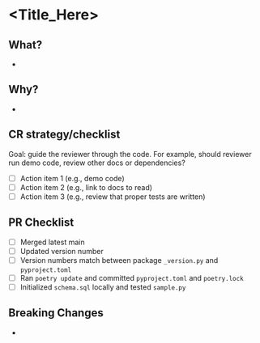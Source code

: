# <Title_Here>
## What?
-
## Why?
-
## CR strategy/checklist
Goal: guide the reviewer through the code. For example, should reviewer run demo code, review other docs or dependencies?
- [ ] Action item 1 (e.g., demo code)
- [ ] Action item 2 (e.g., link to docs to read)
- [ ] Action item 3 (e.g., review that proper tests are written)
## PR Checklist
- [ ] Merged latest main
- [ ] Updated version number
- [ ] Version numbers match between package `_version.py` and `pyproject.toml`
- [ ] Ran `poetry update` and committed `pyproject.toml` and `poetry.lock`
- [ ] Initialized `schema.sql` locally and tested `sample.py`
## Breaking Changes
-